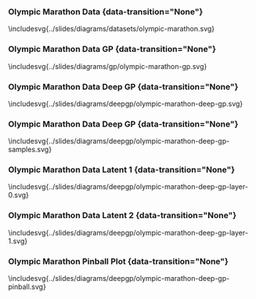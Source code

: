 
### Olympic Marathon Data {data-transition="None"}

\includesvg{../slides/diagrams/datasets/olympic-marathon.svg}

### Olympic Marathon Data GP {data-transition="None"}

\includesvg{../slides/diagrams/gp/olympic-marathon-gp.svg}

### Olympic Marathon Data Deep GP {data-transition="None"}

\includesvg{../slides/diagrams/deepgp/olympic-marathon-deep-gp.svg}

### Olympic Marathon Data Deep GP {data-transition="None"}

\includesvg{../slides/diagrams/deepgp/olympic-marathon-deep-gp-samples.svg}

### Olympic Marathon Data Latent 1 {data-transition="None"}

\includesvg{../slides/diagrams/deepgp/olympic-marathon-deep-gp-layer-0.svg}

### Olympic Marathon Data Latent 2 {data-transition="None"}

\includesvg{../slides/diagrams/deepgp/olympic-marathon-deep-gp-layer-1.svg}

### Olympic Marathon Pinball Plot {data-transition="None"}

\includesvg{../slides/diagrams/deepgp/olympic-marathon-deep-gp-pinball.svg}
